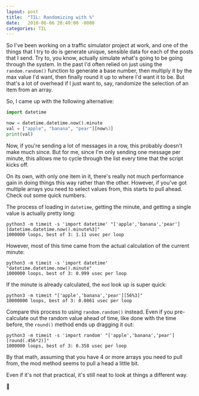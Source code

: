 ```yaml
---
layout: post
title:  "TIL: Randomizing with %"
date:   2018-06-06 20:40:00 -0000
categories: TIL
---
```

So I've been working on a traffic simulator project at work, and one of the things that I try to do is generate unique, sensible data for each of the posts that I send. Try to, you know, actually simulate what's going to be going through the system. In the past I'd often relied on just using the `random.random()` function to generate a base number, then multiply it by the max value I'd want, then finally round it up to where I'd want it to be. But that's a lot of overhead if I just want to, say, randomize the selection of an item from an array.

So, I came up with the following alternative:

```python
import datetime

now = datetime.datetime.now().minute
val = ["apple", "banana", "pear"][now%3]
print(val)
```
Now, if you're sending a lot of messages in a row, this probably doesn't make much since. But for me, since I'm only sending one message per minute, this allows me to cycle through the list every time that the script kicks off.

On its own, with only one item in it, there's really not much performance gain in doing things this way rather than the other. However, if you've got multiple arrays you need to select values from, this starts to pull ahead. Check out some quick numbers.

The process of loading in `datetime`, getting the minute, and getting a single value is actually pretty long:

```
python3 -m timeit -s 'import datetime' "['apple','banana','pear'][datetime.datetime.now().minute%3]"
1000000 loops, best of 3: 1.11 usec per loop
```

However, most of this time came from the actual calculation of the current minute:

```
python3 -m timeit -s 'import datetime' "datetime.datetime.now().minute"
1000000 loops, best of 3: 0.999 usec per loop
```

If the minute is already calculated, the `mod` look up is super quick:

```
python3 -m timeit "['apple','banana','pear'][56%3]"
10000000 loops, best of 3: 0.0861 usec per loop
```

Compare this process to using `random.random()` instead. Even if you pre-calculate out the random value ahead of time, like done with the time before, the `round()` method ends up dragging it out:

```
python3 -m timeit -s 'import random' "['apple','banana','pear'][round(.456*2)]"
1000000 loops, best of 3: 0.358 usec per loop
```

By that math, assuming that you have 4 or more arrays you need to pull from, the mod method seems to pull a head a little bit.

Even if it's not that practical, it's still neat to look at things a different way.

💚